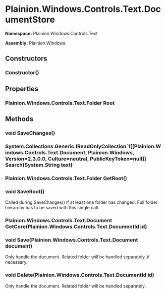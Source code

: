 
# Plainion.Windows.Controls.Text.DocumentStore

**Namespace:** Plainion.Windows.Controls.Text

**Assembly:** Plainion.Windows


## Constructors

### Constructor()


## Properties

### Plainion.Windows.Controls.Text.Folder Root


## Methods

### void SaveChanges()

### System.Collections.Generic.IReadOnlyCollection`1[[Plainion.Windows.Controls.Text.Document, Plainion.Windows, Version=2.3.0.0, Culture=neutral, PublicKeyToken=null]] Search(System.String text)

### Plainion.Windows.Controls.Text.Folder GetRoot()

### void SaveRoot()

Called during SaveChanges() if at least one folder has changed. Full folder hierarchy has to be saved with this single call.

### Plainion.Windows.Controls.Text.Document GetCore(Plainion.Windows.Controls.Text.DocumentId id)

### void Save(Plainion.Windows.Controls.Text.Document document)

Only handle the document. Related folder will be handled separately, if necessary.

### void Delete(Plainion.Windows.Controls.Text.DocumentId id)

Only handle the document. Related folder will be handled separately.
